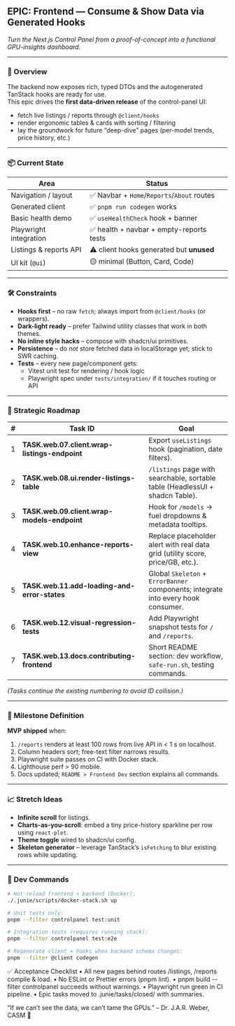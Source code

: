 ## EPIC: Frontend — Consume & Show Data via Generated Hooks

*Turn the Next.js Control Panel from a proof-of-concept into a functional GPU-insights dashboard.*

---

### 🧠 Overview

The backend now exposes rich, typed DTOs and the autogenerated TanStack hooks are ready for use.  
This epic drives the **first data-driven release** of the control-panel UI:

* fetch live listings / reports through `@client/hooks`
* render ergonomic tables & cards with sorting / filtering
* lay the groundwork for future “deep-dive” pages (per-model trends, price history, etc.)

---

### 📦 Current State

| Area                   | Status                                      |
|------------------------|---------------------------------------------|
| Navigation / layout    | ✅  Navbar + `Home`/`Reports`/`About` routes |
| Generated client       | ✅  `pnpm run codegen` works                 |
| Basic health demo      | ✅  `useHealthCheck` hook + banner           |
| Playwright integration | ✅  health + navbar + empty-reports tests    |
| Listings & reports API | ⚠️  client hooks generated but **unused**   |
| UI kit (`@ui`)         | 🟡  minimal (Button, Card, Code)            |

---

### 🛠 Constraints

* **Hooks first** – no raw `fetch`; always import from `@client/hooks` (or wrappers).
* **Dark-light ready** – prefer Tailwind utility classes that work in both themes.
* **No inline style hacks** – compose with shadcn/ui primitives.
* **Persistence** – do *not* store fetched data in localStorage yet; stick to SWR caching.
* **Tests** – every new page/component gets:
    * Vitest unit test for rendering / hook logic
    * Playwright spec under `tests/integration/` if it touches routing or API

---

### 🔭 Strategic Roadmap

| # | Task ID                                       | Goal                                                                              |
|---|-----------------------------------------------|-----------------------------------------------------------------------------------|
| 1 | **TASK.web.07.client.wrap-listings-endpoint** | Export `useListings` hook (pagination, date filters).                             |
| 2 | **TASK.web.08.ui.render-listings-table**      | `/listings` page with searchable, sortable table (HeadlessUI + shadcn Table).     |
| 3 | **TASK.web.09.client.wrap-models-endpoint**   | Hook for `/models` → fuel dropdowns & metadata tooltips.                          |
| 4 | **TASK.web.10.enhance-reports-view**          | Replace placeholder alert with real data grid (utility score, price/GB, etc.).    |
| 5 | **TASK.web.11.add-loading-and-error-states**  | Global `Skeleton` + `ErrorBanner` components; integrate into every hook consumer. |
| 6 | **TASK.web.12.visual-regression-tests**       | Add Playwright snapshot tests for `/` and `/reports`.                             |
| 7 | **TASK.web.13.docs.contributing-frontend**    | Short README section: dev workflow, `safe-run.sh`, testing commands.              |

*(Tasks continue the existing numbering to avoid ID collision.)*

---

### 🚀 Milestone Definition

**MVP shipped** when:

1. `/reports` renders at least 100 rows from live API in < 1 s on localhost.
2. Column headers sort; free-text filter narrows results.
3. Playwright suite passes on CI with Docker stack.
4. Lighthouse perf > 90 mobile.
5. Docs updated; `README > Frontend Dev` section explains all commands.

---

### 📈 Stretch Ideas

* **Infinite scroll** for listings.
* **Charts-as-you-scroll**: embed a tiny price-history sparkline per row using `react-plot`.
* **Theme toggle** wired to shadcn/ui config.
* **Skeleton generator** – leverage TanStack’s `isFetching` to blur existing rows while updating.

---

### 🔧 Dev Commands

```bash
# Hot-reload frontend + backend (Docker):
./.junie/scripts/docker-stack.sh up

# Unit tests only:
pnpm --filter controlpanel test:unit

# Integration tests (requires running stack):
pnpm --filter controlpanel test:e2e

# Regenerate client + hooks when backend schema changes:
pnpm --filter @client codegen
```

✅ Acceptance Checklist
•	All new pages behind routes /listings, /reports compile & load.
•	No ESLint or Prettier errors (pnpm lint).
•	pnpm build --filter controlpanel succeeds without warnings.
•	Playwright run green in CI pipeline.
•	Epic tasks moved to .junie/tasks/closed/ with summaries.

“If we can’t see the data, we can’t tame the GPUs.” – Dr. J.A.R. Weber, CASM 🦾